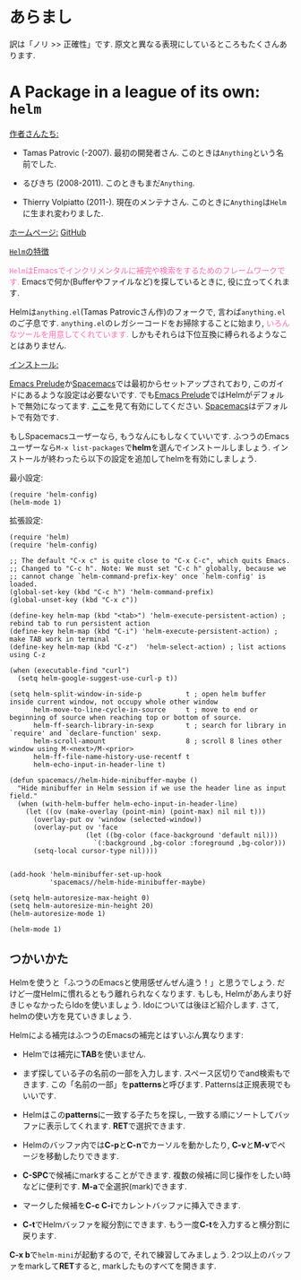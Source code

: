 <!---
	Helm事始め(helm-intro 和訳)
-->

# あらまし
訳は「ノリ >> 正確性」です. 原文と異なる表現にしているところもたくさんあります. 

# A Package in a league of its own: `helm`

<u>作者さんたち:</u>

* Tamas Patrovic (-2007). 最初の開発者さん. このときは`Anything`という名前でした. 

* るびきち (2008-2011). このときもまだ`Anything`.

* Thierry Volpiatto (2011-). 現在のメンテナさん. このときに`Anything`は`Helm`に生まれ変わりました.

<u>ホームページ:</u> [GitHub](https://github.com/emacs-helm/helm)

<u>`Helm`の特徴</u>

<font color="HotPink"> `Helm`はEmacsでインクリメンタルに補完や検索をするためのフレームワークです. </font>Emacsで何か(Bufferやファイルなど)を探しているときに, 役に立ってくれます.

Helmは`anything.el`(Tamas Patrovicさん作)のフォークで, 言わば`anything.el`のご子息です. `anything.el`のレガシーコードをお掃除することに始まり, <font color="HotPink">いろんなツールを用意してくれています.</font> しかもそれらは下位互換に縛られるようなことはありません.

<u>インストール:</u>

[Emacs Prelude](https://github.com/bbatsov/prelude)か[Spacemacs](https://github.com/syl20bnr/spacemacs)では最初からセットアップされており, このガイドにあるような設定は必要ないです. でも[Emacs Prelude](https://github.com/bbatsov/prelude)ではHelmがデフォルトで無効になってます. [ここ](https://github.com/bbatsov/prelude#helm)を見て有効にしてください. [Spacemacs](https://github.com/syl20bnr/spacemacs)はデフォルトで有効です. 

もしSpacemacsユーザーなら, もうなんにもしなくていいです. ふつうのEmacsユーザーなら`M-x list-packages`で**helm**を選んでインストールしましょう. インストールが終わったら以下の設定を追加してhelmを有効にしましょう. 

最小設定:

```elisp
(require 'helm-config)
(helm-mode 1)
```

拡張設定:

```elisp
(require 'helm)
(require 'helm-config)

;; The default "C-x c" is quite close to "C-x C-c", which quits Emacs.
;; Changed to "C-c h". Note: We must set "C-c h" globally, because we
;; cannot change `helm-command-prefix-key' once `helm-config' is loaded.
(global-set-key (kbd "C-c h") 'helm-command-prefix)
(global-unset-key (kbd "C-x c"))

(define-key helm-map (kbd "<tab>") 'helm-execute-persistent-action) ; rebind tab to run persistent action
(define-key helm-map (kbd "C-i") 'helm-execute-persistent-action) ; make TAB work in terminal
(define-key helm-map (kbd "C-z")  'helm-select-action) ; list actions using C-z

(when (executable-find "curl")
  (setq helm-google-suggest-use-curl-p t))

(setq helm-split-window-in-side-p           t ; open helm buffer inside current window, not occupy whole other window
      helm-move-to-line-cycle-in-source     t ; move to end or beginning of source when reaching top or bottom of source.
      helm-ff-search-library-in-sexp        t ; search for library in `require' and `declare-function' sexp.
      helm-scroll-amount                    8 ; scroll 8 lines other window using M-<next>/M-<prior>
      helm-ff-file-name-history-use-recentf t
      helm-echo-input-in-header-line t)

(defun spacemacs//helm-hide-minibuffer-maybe ()
  "Hide minibuffer in Helm session if we use the header line as input field."
  (when (with-helm-buffer helm-echo-input-in-header-line)
    (let ((ov (make-overlay (point-min) (point-max) nil nil t)))
      (overlay-put ov 'window (selected-window))
      (overlay-put ov 'face
                   (let ((bg-color (face-background 'default nil)))
                     `(:background ,bg-color :foreground ,bg-color)))
      (setq-local cursor-type nil))))


(add-hook 'helm-minibuffer-set-up-hook
          'spacemacs//helm-hide-minibuffer-maybe)

(setq helm-autoresize-max-height 0)
(setq helm-autoresize-min-height 20)
(helm-autoresize-mode 1)

(helm-mode 1)
```

## つかいかた
Helmを使うと「ふつうのEmacsと使用感ぜんぜん違う！」と思うでしょう. だけど一度Helmに慣れるともう離れられなくなります. もしも, Helmがあんまり好きじゃなかったらIdoを使いましょう. Idoについては後ほど紹介します. さて, helmの使い方を見ていきましょう. 

Helmによる補完はふつうのEmacsの補完とはすいぶん異なります:

* Helmでは補完に**TAB**を使いません.

* まず探している子の名前の一部を入力します. スペース区切りでand検索もできます. この「名前の一部」を**patterns**と呼びます. Patternsは正規表現でもいいです.

* Helmはこの**patterns**に一致する子たちを探し, 一致する順にソートしてバッファに表示してくれます. **RET**で選択できます. 

* Helmのバッファ内では**C-p**と**C-n**でカーソルを動かしたり, **C-v**と**M-v**でページを移動したりできます. 

* **C-SPC**で候補にmarkすることができます. 複数の候補に同じ操作をしたい時などに便利です. **M-a**で全選択(mark)できます. 

* マークした候補を**C-c C-i**でカレントバッファに挿入できます. 

* **C-t**でHelmバッファを縦分割にできます. もう一度**C-t**を入力すると横分割に戻ります. 

**C-x b**で`helm-mini`が起動するので, それで練習してみましょう. 2つ以上のバッファをmarkして**RET**すると, markしたものすべてを開きます. 
